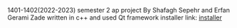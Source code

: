 1401-1402(2022-2023) semester 2 ap project
By Shafagh Sepehr and Erfan Gerami Zade
written in c++ and used Qt framework
installer link: <a href="">installer</a>
